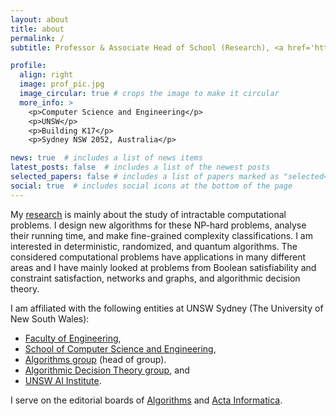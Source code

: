 ```yaml
---
layout: about
title: about
permalink: /
subtitle: Professor & Associate Head of School (Research), <a href='https://www.unsw.edu.au/'>UNSW Sydney</a>

profile:
  align: right
  image: prof_pic.jpg
  image_circular: true # crops the image to make it circular
  more_info: >
    <p>Computer Science and Engineering</p>
    <p>UNSW</p>
    <p>Building K17</p>
    <p>Sydney NSW 2052, Australia</p>

news: true  # includes a list of news items
latest_posts: false  # includes a list of the newest posts
selected_papers: false # includes a list of papers marked as "selected={true}"
social: true  # includes social icons at the bottom of the page
---
```


My [research](/research/) is mainly about the study of intractable computational problems. I design new algorithms for these NP-hard problems, analyse their running time, and make fine-grained complexity classifications. I am interested in deterministic, randomized, and quantum algorithms. The considered computational problems have applications in many different areas and I have mainly looked at problems from Boolean satisfiability and constraint satisfaction, networks and graphs, and algorithmic decision theory. 

I am affiliated with the following entities at UNSW Sydney (The University of New South Wales):
* [Faculty of Engineering](https://www.unsw.edu.au/engineering),
* [School of Computer Science and Engineering](https://www.unsw.edu.au/engineering/our-schools/computer-science-and-engineering),
* [Algorithms group](https://www.unsw.edu.au/engineering/our-schools/computer-science-and-engineering/our-research/research-groups/algorithms) (head of group).
* [Algorithmic Decision Theory group](https://www.unsw.edu.au/engineering/our-schools/computer-science-and-engineering/our-research/research-groups/algorithmic-decision-theory), and
* [UNSW AI Institute](https://www.unsw.edu.au/unsw-ai).

I serve on the editorial boards of [Algorithms](https://www.mdpi.com/journal/algorithms) and [Acta Informatica](https://www.springer.com/journal/236).
